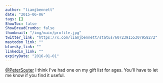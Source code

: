 ```yaml
---
author: "liamjbennett"
date: "2015-06-06"
tags: []
ShowToc: false
ShowBreadCrumbs: false
thumbnail: "/img/main/profile.jpg"
twitter_link: "https://x.com/liamjbennett/status/607239155307958272"
mastodon_link: ""
bluesky_link: ""
linkedin_link: ""
expiryDate: "2016-01-01"
---
```


[@PeterSouter](https://x.com/PeterSouter) I think I've had one on my gift list for ages. You'll have to let me know if you find it useful.

